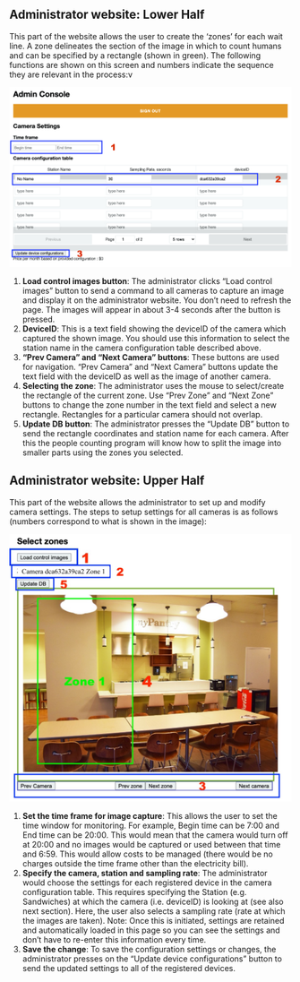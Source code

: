 ## Administrator website: Lower Half

This part of the website allows the user to create the ‘zones’ for each wait line. A zone delineates the section of the image in which to count humans and can be specified by a rectangle (shown in green). The following functions are shown on this screen and numbers indicate the sequence they are relevant in the process:v

<img src="../images/admin2.jpg"  width="600"/>

1. **Load control images button**:  The administrator clicks “Load control images” button to send a command to all cameras to capture an image and display it on the administrator website. You don’t need to refresh the page. The images will appear in about 3-4 seconds after the button is pressed.
2. **DeviceID**:  This is a text field showing the deviceID of the camera which captured the shown image. You should use this information to select the station name in the camera configuration table described above.
3. **“Prev Camera” and “Next Camera” buttons**:  These buttons are used for navigation. “Prev Camera” and “Next Camera” buttons update the text field with the deviceID as well as the image of another camera.
4. **Selecting the zone**:  The administrator uses the mouse to select/create the rectangle of the current zone. Use “Prev Zone” and “Next Zone” buttons to change the zone number in the text field and select a new rectangle. Rectangles for a particular camera should not overlap.
5. **Update DB button**:  The administrator presses the “Update DB” button to send the rectangle coordinates and station name for each camera. After this the people counting program will know how to split the image into smaller parts using the zones you selected.

## Administrator website: Upper Half

This part of the website allows the administrator to set up and modify camera settings. The steps to setup settings for all cameras is as follows (numbers correspond to what is shown in the image): 

<img src="../images/admin1.jpg"  width="600"/>

1. **Set the time frame for image capture**:
This allows the user to set the time window for monitoring. For example, Begin time can be 7:00 and End time can be 20:00. This would mean that the camera would turn off at 20:00 and no images would be captured or used between that time and 6:59.  This would allow costs to be managed (there would be no charges outside the time frame other than the electricity bill).
2. **Specify the camera, station and sampling rate**:
   The administrator would choose the settings for each registered device in the camera configuration table. This requires specifying the Station (e.g. Sandwiches) at which the camera (i.e. deviceID) is looking at (see also next section).  Here, the user also selects a sampling rate (rate at which the images are taken). Note:  Once this is initiated, settings are retained and automatically loaded in this page so you can see the settings and don’t have to re-enter this information every time.
3. **Save the change**:
   To save the configuration settings or changes, the administrator presses on the “Update device configurations” button to send the updated settings to all of the registered devices. 
